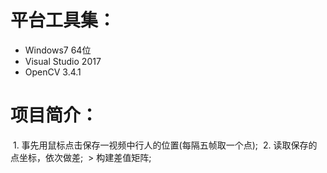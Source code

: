 # 平台工具集：
- Windows7 64位
- Visual Studio 2017
- OpenCV 3.4.1

# 项目简介：
  1. 事先用鼠标点击保存一视频中行人的位置(每隔五帧取一个点);
  2. 读取保存的点坐标，依次做差;
  > 构建差值矩阵;
